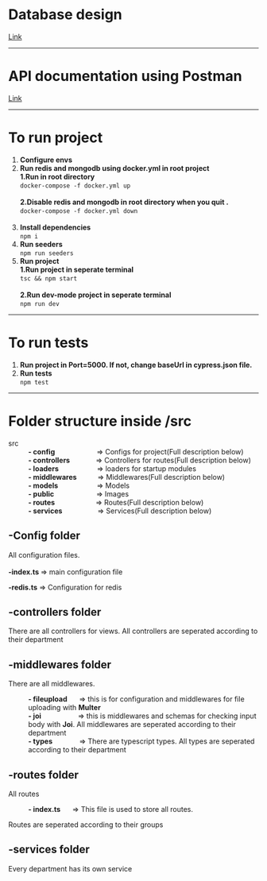 <h1>Database design</h1>
<a href="https://dbdiagram.io/d/625cb77a2514c9790345e2b7">Link</a>
<hr/>
<h1>API documentation using Postman</h1>
<a href="https://documenter.getpostman.com/view/15677950/UyxdLpaA">Link</a>
<hr/>
<h1>To run project</h1>
<ol>
    <li><b>Configure envs</b></li>
    <li><b>Run redis and mongodb using docker.yml in root project</b>
    <br>
    <b>1.Run in root directory</b>
    <br>
    <code>docker-compose -f docker.yml up</code><br> <br>
    <b>2.Disable redis and mongodb in root directory when you quit .</b>
    <br>
    <code>docker-compose -f docker.yml down</code><br> <br>
    </li>
    <li>
         <b>Install dependencies</b>
          <br>
          <code>npm i</code>
    </li>
    <li>
        <b>Run seeders</b><br>
        <code>npm run seeders</code>
    </li>
    <li>
        <b>Run project</b>
        <br>
        <b>1.Run project in seperate terminal</b>
        <br>
        <code>tsc && npm start</code>
        <br><br>
        <b>2.Run dev-mode project in seperate terminal</b>
        <br>
        <code>npm run dev</code>
    </li>
    
</ol>

<hr/>

<h1>To run tests</h1>
<ol>
    <li>
       <b> 
           Run project in Port=5000. If not, change baseUrl in cypress.json file.
       </b>
    </li>
    <li>
        <b>Run tests</b><br/>
        <code>npm test</code>
    </li>
</ol>
<hr/>

<h1>Folder structure inside /src</h1>
<dl>
    <dt>src</dt>
    <dd> <b>- config</b> <div style="margin-left:80px;display:inline">=> Configs for project(Full description below)</div>
    </dd>
    <dd><b>- controllers</b> <div style="margin-left:48px;display:inline">=>  Controllers for routes(Full description below)</div>
    </dd>
    <dd><b>- loaders</b> <div style="margin-left:73px;display:inline">=> loaders for startup modules
    </div>
    </dd>
    <dd><b>- middlewares</b> <div style="margin-left:38px;display:inline">=> Middlewares(Full description below)
    </div>
    </dd>
    <dd><b>- models</b> <div style="margin-left:74px;display:inline">=> Models
    </div>
    </dd>
    <dd><b>- public</b> <div style="margin-left:81px;display:inline">=> Images
    </div>
    </dd>
    <dd><b>- routes</b> <div style="margin-left:78px;display:inline">=> Routes(Full description below)
    </div>
    </dd>
    <dd><b>- services</b> <div style="margin-left:67px;display:inline">=> Services(Full description below)
    </div>
    </dd>
</dl>

<h2>-Config folder</h2>
<p>All configuration files.<br><br>
<b>-index.ts </b> => main configuration file</p>
<b>-redis.ts</b>  => Configuration for redis

<h2>-controllers folder</h2>
<p>There are all controllers for views. All controllers are seperated according to their department</p>

<h2>-middlewares folder</h2>

<p>There are all middlewares.</p>
<dl>
    <dd><b> - fileupload</b>  <div style="display:inline; margin-left:20px">
       => this is for configuration and middlewares for file uploading with <b>Multer</b>
    </div>
    </dd>
    <dd><b> - joi</b>  <div style="display:inline; margin-left:70px">
       => this is middlewares and schemas for checking input body with <b>Joi</b>.
       All middlewares are seperated according to their department
    </div>
    </dd>
    <dd><b> - types</b>  <div style="display:inline; margin-left:50px">
       => There are typescript types.  All types are seperated according to their department
    </div>
    </dd>
</dl>

<h2>-routes folder</h2>

<p>All routes</p>
<dl>
    <dd><b> - index.ts</b>  <div style="display:inline; margin-left:20px">
       => This file is used to store all routes.
    </div>
    </dd>
</dl>
<p>Routes are seperated according to their groups</p>

<h2>-services folder</h2>

<p>Every department has its own service</p>